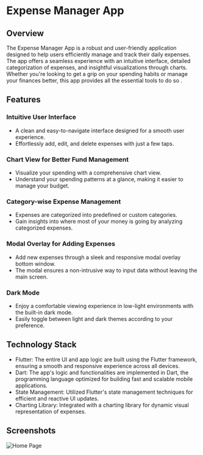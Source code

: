 # Expense Manager App
## Overview
The Expense Manager App is a robust and user-friendly application designed to help users efficiently manage and track their daily expenses. The app offers a seamless experience with an intuitive interface, detailed categorization of expenses, and insightful visualizations through charts. Whether you're looking to get a grip on your spending habits or manage your finances better, this app provides all the essential tools to do so .

## Features
### Intuitive User Interface
- A clean and easy-to-navigate interface designed for a smooth user experience.
- Effortlessly add, edit, and delete expenses with just a few taps.
### Chart View for Better Fund Management
- Visualize your spending with a comprehensive chart view.
- Understand your spending patterns at a glance, making it easier to manage your budget.
### Category-wise Expense Management
- Expenses are categorized into predefined or custom categories.
- Gain insights into where most of your money is going by analyzing categorized expenses.
### Modal Overlay for Adding Expenses
- Add new expenses through a sleek and responsive modal overlay bottom window.
- The modal ensures a non-intrusive way to input data without leaving the main screen.
### Dark Mode
- Enjoy a comfortable viewing experience in low-light environments with the built-in dark mode.
- Easily toggle between light and dark themes according to your preference.
## Technology Stack
- Flutter: The entire UI and app logic are built using the Flutter framework, ensuring a smooth and responsive experience across all devices.
- Dart: The app's logic and functionalities are implemented in Dart, the programming language optimized for building fast and scalable mobile applications.
- State Management: Utilized Flutter's state management techniques for efficient and reactive UI updates.
- Charting Library: Integrated with a charting library for dynamic visual representation of expenses.

## Screenshots

![Home Page](https://github.com/user-attachments/assets/d77e353f-5c14-4fbc-9e9c-64efb5652475)
